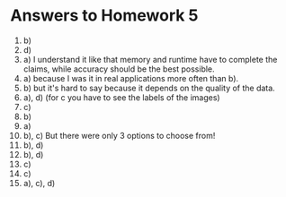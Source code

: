 # Answers to Homework 5

1. b)
2. d)
3. a) I understand it like that memory and runtime have to complete the claims, while accuracy should be the best possible.
4. a) because I was it in real applications more often than b).
5. b) but it's hard to say because it depends on the quality of the data.
6. a), d) (for c you have to see the labels of the images)
7. c)
8. b)
9. a)
10. b), c) But there were only 3 options to choose from!
11. b), d)
12. b), d)
13. c)
14. c)
15. a), c), d)
